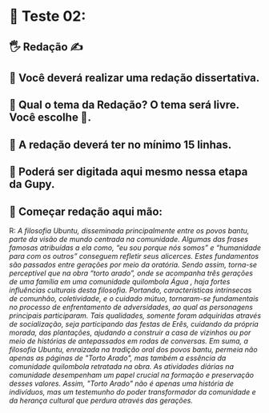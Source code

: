 

# 💛 Teste 02:

## 🖐 Redação ✍

## 🎯 Você deverá realizar uma redação dissertativa.

## 🎯 Qual o tema da Redação? O tema será livre. Você escolhe 🤚.

## 🎯 A redação deverá ter no mínimo 15 linhas.

## 🎯 Poderá ser digitada aqui mesmo nessa etapa da Gupy.

## 📍 Começar redação aqui mão:

R:
 *A filosofia Ubuntu, disseminada principalmente entre os povos bantu, parte da visão de mundo centrada na comunidade.
Algumas das frases famosas atribuídas a ela como,  “eu sou porque nós somos” e “humanidade para com os outros” conseguem  refletir seus alicerces.
Estes fundamentos são passados entre gerações  por meio da oratória. Sendo assim, torna-se perceptível que na obra “torto arado”,
onde se acompanha três gerações de uma família em uma comunidade quilombola Água , haja fortes influências culturais desta filosofia.
	Portando, características intrínsecas de comunhão, coletividade, e o cuidado mútuo, tornaram-se fundamentais no processo de enfrentamento de adversidades,
ao qual as personagens principais participaram. Tais qualidades, somente foram adquiridas através de socialização, seja participando das festas de Erês,
cuidando da própria morada, das plantações, ajudando a construir a casa de vizinhos ou por meio de histórias de antepassados em rodas de conversas.
	Em suma, a filosofia Ubuntu, enraizada na tradição oral dos povos bantu, permeia não apenas as páginas de "Torto Arado",
mas também a essência da comunidade quilombola retratada na obra.
As atividades diárias na comunidade desempenham um papel crucial na formação e preservação desses valores. 
Assim, "Torto Arado" não é apenas uma história de indivíduos, mas um testemunho do poder transformador da comunidade 
e da herança cultural que perdura através das gerações.*
